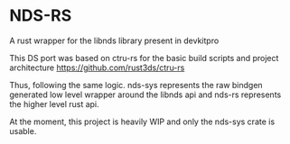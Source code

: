 # NDS-RS
A rust wrapper for the libnds library present in devkitpro

This DS port was based on ctru-rs for the basic build scripts and project architecture https://github.com/rust3ds/ctru-rs

Thus, following the same logic. nds-sys represents the raw bindgen generated low level wrapper around the libnds api and nds-rs represents the higher level rust api.

At the moment, this project is heavily WIP and only the nds-sys crate is usable.


